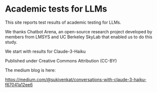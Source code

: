 # Academic tests for LLMs

This site reports test results of academic testing for LLMs.

We thanks Chatbot Arena, an open-source research project developed by members from LMSYS and UC Berkeley SkyLab that enabled us to do this study.

We start with results for Claude-3-Haiku

Published under Creative Commons Attribution (CC-BY)

The medium blog is here:

https://medium.com/@sukivenkat/conversations-with-claude-3-haiku-f67041a12ee6
